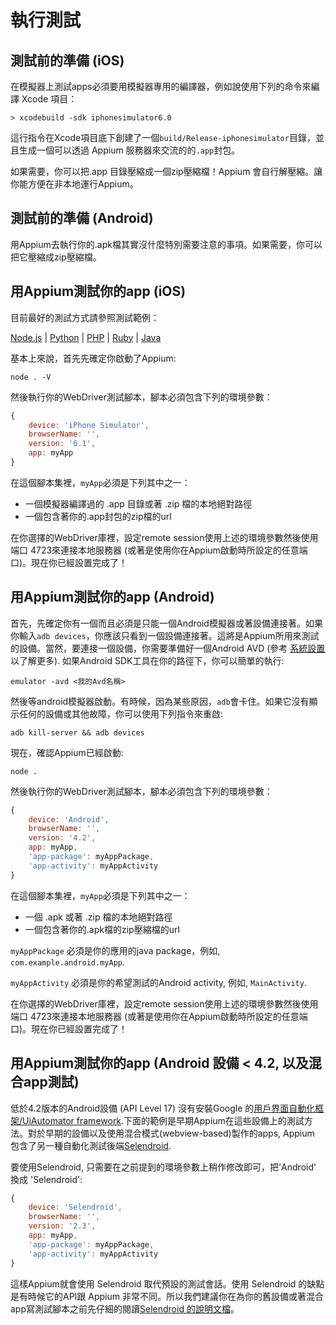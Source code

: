 # 執行測試

## 測試前的準備 (iOS)

在模擬器上測試apps必須要用模擬器專用的編譯器，例如說使用下列的命令來編譯 Xcode 項目：

    > xcodebuild -sdk iphonesimulator6.0

這行指令在Xcode項目底下創建了一個`build/Release-iphonesimulator`目錄，並且生成一個可以透過 Appium 服務器來交流的的`.app`封包。

如果需要，你可以把.app 目錄壓縮成一個zip壓縮檔！Appium 會自行解壓縮。讓你能方便在非本地運行Appium。

## 測試前的準備 (Android)

用Appium去執行你的.apk檔其實沒什麼特別需要注意的事項。如果需要，你可以把它壓縮成zip壓縮檔。

## 用Appium測試你的app (iOS)

目前最好的測試方式請參照測試範例：

[Node.js](/sample-code/examples/node) | [Python](/sample-code/examples/python) | [PHP](/sample-code/examples/php) | [Ruby](/sample-code/examples/ruby) | [Java](/sample-code/examples/java)

基本上來說，首先先確定你啟動了Appium:

    node . -V

然後執行你的WebDriver測試腳本，腳本必須包含下列的環境參數：

```js
{
    device: 'iPhone Simulator',
    browserName: '',
    version: '6.1',
    app: myApp
}
```

在這個腳本集裡，`myApp`必須是下列其中之一：

* 一個模擬器編譯過的 .app 目錄或著 .zip 檔的本地絕對路徑
* 一個包含著你的.app封包的zip檔的url

在你選擇的WebDriver庫裡，設定remote session使用上述的環境參數然後使用端口 4723來連接本地服務器 (或著是使用你在Appium啟動時所設定的任意端口)。現在你已經設置完成了！

## 用Appium測試你的app (Android)

首先，先確定你有一個而且必須是只能一個Android模擬器或著設備連接著。如果你輸入`adb devices`，你應該只看到一個設備連接著。這將是Appium所用來測試的設備。當然，要連接一個設備，你需要準備好一個Android AVD (參考 [系統設置](system-setup.md) 以了解更多). 如果Android SDK工具在你的路徑下，你可以簡單的執行:

    emulator -avd <我的Avd名稱>

然後等android模擬器啟動。有時候，因為某些原因，`adb`會卡住。如果它沒有顯示任何的設備或其他故障，你可以使用下列指令來重啟:

    adb kill-server && adb devices

現在，確認Appium已經啟動:

    node .

然後執行你的WebDriver測試腳本，腳本必須包含下列的環境參數：

```js
{
    device: 'Android',
    browserName: '',
    version: '4.2',
    app: myApp,
    'app-package': myAppPackage,
    'app-activity': myAppActivity
}
```

在這個腳本集裡，`myApp`必須是下列其中之一：

* 一個 .apk 或著 .zip 檔的本地絕對路徑
* 一個包含著你的.apk檔的zip壓縮檔的url

`myAppPackage` 必須是你的應用的java package，例如, `com.example.android.myApp`.

`myAppActivity` 必須是你的希望測試的Android activity, 例如, `MainActivity`.

在你選擇的WebDriver庫裡，設定remote session使用上述的環境參數然後使用端口 4723來連接本地服務器 (或著是使用你在Appium啟動時所設定的任意端口)。現在你已經設置完成了！

## 用Appium測試你的app (Android 設備 &lt; 4.2, 以及混合app測試)

低於4.2版本的Android設備 (API Level 17) 沒有安裝Google 的[用戶界面自動化框架/UiAutomator framework](http://developer.android.com/tools/help/uiautomator/index.html).下面的範例是早期Appium在這些設備上的測試方法。對於早期的設備以及使用混合模式(webview-based)製作的apps, Appium 包含了另一種自動化測試後端[Selendroid](http://selendroid.io/).

要使用Selendroid, 只需要在之前提到的環境參數上稍作修改即可，把'Android' 換成 'Selendroid':

```js
{
    device: 'Selendroid',
    browserName: '',
    version: '2.3',
    app: myApp,
    'app-package': myAppPackage,
    'app-activity': myAppActivity
}
```

這樣Appium就會使用 Selendroid 取代預設的測試會話。使用 Selendroid 的缺點是有時候它的API跟 Appium 非常不同。所以我們建議你在為你的舊設備或著混合app寫測試腳本之前先仔細的閱讀[Selendroid 的說明文檔](http://selendroid.io/native.html)。
